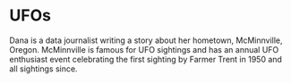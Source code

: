 # UFOs

Dana is a data journalist writing a story about her hometown, McMinnville, Oregon.  McMinnville is famous for UFO sightings and has an annual UFO enthusiast event celebrating the first sighting by Farmer Trent in 1950 and all sightings since.
